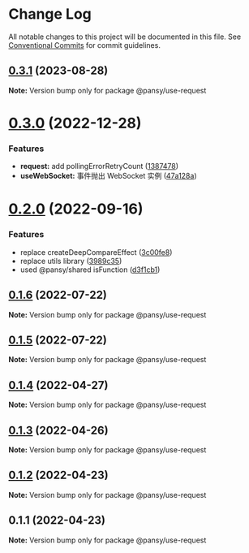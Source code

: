 # Change Log

All notable changes to this project will be documented in this file.
See [Conventional Commits](https://conventionalcommits.org) for commit guidelines.

## [0.3.1](https://github.com/pansyjs/react-hooks/compare/@pansy/use-request@0.3.0...@pansy/use-request@0.3.1) (2023-08-28)

**Note:** Version bump only for package @pansy/use-request





# [0.3.0](https://github.com/pansyjs/react-hooks/compare/@pansy/use-request@0.2.0...@pansy/use-request@0.3.0) (2022-12-28)


### Features

* **request:** add pollingErrorRetryCount ([1387478](https://github.com/pansyjs/react-hooks/commit/138747804b60e97d6ff6e7c476c39488ebe03b75))
* **useWebSocket:** 事件抛出 WebSocket 实例 ([47a128a](https://github.com/pansyjs/react-hooks/commit/47a128af648a5addfbaa53d10669eea38e3353d7))





# [0.2.0](https://github.com/pansyjs/react-hooks/compare/@pansy/use-request@0.1.6...@pansy/use-request@0.2.0) (2022-09-16)


### Features

* replace createDeepCompareEffect ([3c00fe8](https://github.com/pansyjs/react-hooks/commit/3c00fe8a33cac410f0c3d245e84027ca01431943))
* replace utils library ([3989c35](https://github.com/pansyjs/react-hooks/commit/3989c35e2bb5bf96f538e1b2c78aa306c63541e3))
* used @pansy/shared isFunction ([d3f1cb1](https://github.com/pansyjs/react-hooks/commit/d3f1cb1f7b8bd61bbf9fac19d4972bec7356f705))





## [0.1.6](https://github.com/pansyjs/react-hooks/compare/@pansy/use-request@0.1.5...@pansy/use-request@0.1.6) (2022-07-22)

**Note:** Version bump only for package @pansy/use-request





## [0.1.5](https://github.com/pansyjs/react-hooks/compare/@pansy/use-request@0.1.4...@pansy/use-request@0.1.5) (2022-07-22)

**Note:** Version bump only for package @pansy/use-request





## [0.1.4](https://github.com/pansyjs/react-hooks/compare/@pansy/use-request@0.1.3...@pansy/use-request@0.1.4) (2022-04-27)

**Note:** Version bump only for package @pansy/use-request





## [0.1.3](https://github.com/pansyjs/react-hooks/compare/@pansy/use-request@0.1.2...@pansy/use-request@0.1.3) (2022-04-26)

**Note:** Version bump only for package @pansy/use-request





## [0.1.2](https://github.com/pansyjs/react-hooks/compare/@pansy/use-request@0.1.1...@pansy/use-request@0.1.2) (2022-04-23)

**Note:** Version bump only for package @pansy/use-request





## 0.1.1 (2022-04-23)

**Note:** Version bump only for package @pansy/use-request

